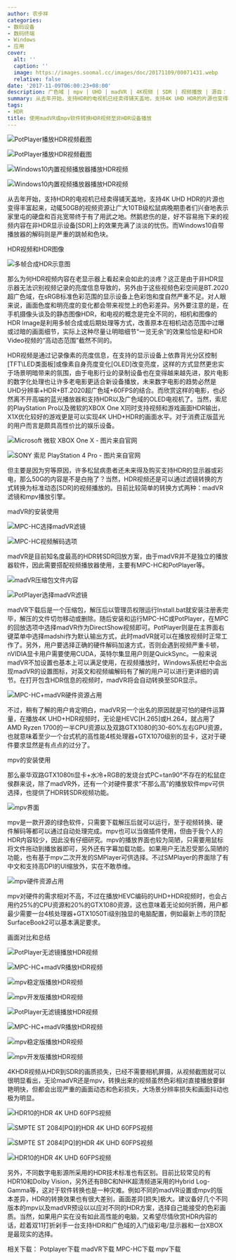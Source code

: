 ```yaml
---
author: 农步祥
categories:
- 数码设备
- 数码终端
- Windows
- 应用
cover:
  alt: ''
  caption: ''
  image: https://images.soomal.cc/images/doc/20171109/00071431.webp
  relative: false
date: '2017-11-09T06:00:23+08:00'
description: 广色域 | mpv | UHD | madVR | 4K视频 | SDR | 视频播放 | 源自： | 版权：原创 |  平均/总评分：09.23/120
summary: 从去年开始，支持HDR的电视机已经卖得铺天盖地，支持4K UHD HDR的片源也变得丰富起来，动辄50GB的视频资源让广大10TB级松鼠病晚期患者们兴奋地表示家里屯的硬盘和百兆宽带终于有了用武之地。然鹅悲伤的是，好不容易拖下来的视频内容在非HDR显示设备上的效果充满了淡淡的忧伤。
tags:
- HDR
title: 使用madVR或mpv软件转换HDR视频至非HDR设备播放
---
```


![PotPlayer播放HDR视频截图](https://images.soomal.cc/images/doc/20171109/00071405_01.webp)



![PotPlayer播放HDR视频截图](https://images.soomal.cc/images/doc/20171109/00071406_01.webp)



![Windows10内置视频播放器播放HDR视频](https://images.soomal.cc/images/doc/20171109/00071429_01.webp)



![Windows10内置视频播放器播放HDR视频](https://images.soomal.cc/images/doc/20171109/00071430_01.webp)



从去年开始，支持HDR的电视机已经卖得铺天盖地，支持4K UHD HDR的片源也变得丰富起来，动辄50GB的视频资源让广大10TB级松鼠病晚期患者们兴奋地表示家里屯的硬盘和百兆宽带终于有了用武之地。然鹅悲伤的是，好不容易拖下来的视频内容在非HDR显示设备[SDR]上的效果充满了淡淡的忧伤。而Windows10自带播放器的解码则是严重的跳帧和色块。



HDR视频和HDR图像



![多帧合成HDR示意图](https://images.soomal.cc/images/doc/20171109/00071410.webp)



那么为何HDR视频内容在老显示器上看起来会如此的淡疼？这正是由于非HDR显示器无法识别视频记录的亮度信息导致的，另外由于这些视频色彩空间是BT.2020超广色域，在sRGB标准色彩范围的显示设备上色彩饱和度自然严重不足。对人眼来说，画面色度和明亮度的变化都会带来视觉上的色彩差异。另外要注意的是，在手机摄像头谈及的静态图像HDR，和电视的概念是完全不同的，相机和图像的HDR Image是利用多帧合成或后期处理等方式，改善原本在相机动态范围中过曝或过暗的画面细节，实际上这种尽量让明暗细节“一览无余”的效果恰恰是和HDR Video视频的“高动态范围”截然不同的。



HDR视频是通过记录像素的亮度信息，在支持的显示设备上依靠背光分区控制[TFT\LED类面板]或像素自身亮度变化[OLED]改变亮度，这样的方式显然更忠实于场景明暗带来的氛围，由于电影行业的录制设备也在变得越来越先进，胶片电影的数字化处理也让许多老电影更适合新设备播放，未来数字电影的趋势必然是UHD分辨率+HDR+BT.2020超广色域+60FPS的结合。而欣赏这样的电影，也必然离不开高端的蓝光播放器和支持HDR以及广色域的OLED电视机了。当然，索尼的PlayStation Pro以及微软的XBOX One X同时支持视频和游戏画面HDR输出，X1X优化较好的游戏更是可以实现4K UHD+HDR的画面水平。对于消费正版蓝光的用户而言是颇具高性价比的娱乐设备。



![Microsoft 微软 XBOX One X - 图片来自官网](https://images.soomal.cc/images/doc/20171109/00071408_01.webp)



![SONY 索尼 PlayStation 4 Pro - 图片来自官网](https://images.soomal.cc/images/doc/20171109/00071409_01.webp)



但主要是因为穷等原因，许多松鼠病患者还未来得及购买支持HDR的显示器或彩电，那么50G的内容是不是白拖了？当然，HDR视频还是可以通过滤镜转换的方式转换为标准动态[SDR]的视频播放的。目前比较简单的转换方式两种：madVR滤镜和mpv播放引擎。



madVR的安装使用



![MPC-HC选择madVR滤镜](https://images.soomal.cc/images/doc/20171109/00071414_01.webp)



![MPC-HC视频解码选项](https://images.soomal.cc/images/doc/20171109/00071415_01.webp)



madVR是目前知名度最高的HDR转SDR回放方案，由于madVR并不是独立的播放器软件，因此需要搭配视频播放器使用，主要有MPC-HC和PotPlayer等。



![madVR压缩包文件内容](https://images.soomal.cc/images/doc/20171109/00071407.webp)



![PotPlayer选择madVR滤镜](https://images.soomal.cc/images/doc/20171109/00071432.webp)



madVR下载后是一个压缩包，解压后以管理员权限运行Install.bat就安装注册表完毕，解压的文件切勿移动或删除。随后安装和运行MPC-HC或PotPlayer，在MPC的回放选项中选择madVR作为DirectShow视频即可。PotPlayer则是在主界面右键菜单中选择madshi作为默认输出方式，此时madVR就可以在播放视频时正常工作了。另外，用户要选择正确的硬件解码加速方式，否则会遇到视频严重卡顿，nVIDIA显卡用户需要使用CUDA，英特尔集显用户则是QuickSync。一般来说madVR不加设置也基本上可以满足使用，在视频播放时，Windows系统栏中会出现madVR的设置图标，对英文和视频编解码有了解的用户可以进行更详细的调节。在打开包含HDR信息的视频时，madVR将会自动转换至SDR显示。



![MPC-HC+madVR硬件资源占用](https://images.soomal.cc/images/doc/20171109/00071411.webp)



不过，稍有了解的用户肯定明白，madVR另一个出名的原因就是可怕的硬件运算量，在播放4K UHD+HDR视频时，无论是HEVC[H.265]或H.264，就占用了AMD Ryzen 1700的一半CPU资源以及双路GTX1080的30-60%左右GPU资源，也就意味着至少一个台式机的高性能4核处理器+GTX1070级别的显卡，这对于硬件要求显然是有点点的过分了。



mpv的安装使用



那么豪华双路GTX1080ti显卡+水冷+RGB的发烧台式PC=tan90°不存在的松鼠症侯群来说，除了madVR外，还有一个对硬件要求“不那么高”的播放软件mpv可供选择，也提供了HDR转SDR视频功能。



![mpv界面](https://images.soomal.cc/images/doc/20171109/00071416.webp)



mpv是一款开源的绿色软件，只需要下载解压后就可以运行，至于视频转换、硬件解码等都可以通过自动处理完成。mpv也可以当做插件使用，但由于我个人的HDR内容较少，因此没有仔细研究。mpv的播放界面也较为简陋，只需要用鼠标将文件拖动到播放器即可，另外还有字幕加载功能。如果用户无法忍受那么简陋的功能，也有基于mpv二次开发的SMPlayer可供选择。不过SMPlayer的界面除了有中文和支持高DPI的UI缩放外，实在不敢恭维。



![mpv硬件资源占用](https://images.soomal.cc/images/doc/20171109/00071412.webp)



mpv对硬件的需求相对不高，不过在播放HEVC编码的UHD+HDR视频时，也会占用约25%的CPU资源和20%的GTX1080资源，这也意味着无论如何折腾，用户都最少需要一台4核处理器+GTX1050Ti级别独显的电脑配置，例如最新上市的顶配SurfaceBook2可以基本满足要求。



画面对比和总结



![PotPlayer无滤镜播放HDR视频](https://images.soomal.cc/images/doc/20171109/00071417_01.webp)



![MPC-HC+madVR播放HDR视频](https://images.soomal.cc/images/doc/20171109/00071418_01.webp)



![mpv稳定版播放HDR视频](https://images.soomal.cc/images/doc/20171109/00071419_01.webp)



![mpv开发版播放HDR视频](https://images.soomal.cc/images/doc/20171109/00071420_01.webp)



![PotPlayer无滤镜播放HDR视频](https://images.soomal.cc/images/doc/20171109/00071425_01.webp)



![MPC-HC+madVR播放HDR视频](https://images.soomal.cc/images/doc/20171109/00071426_01.webp)



![mpv稳定版播放HDR视频](https://images.soomal.cc/images/doc/20171109/00071427_01.webp)



![mpv开发版播放HDR视频](https://images.soomal.cc/images/doc/20171109/00071428_01.webp)



4KHDR视频从HDR到SDR的画质损失，已经不需要相机屏摄，从视频截图就可以很明显看出，无论madVR还是mpv，转换出来的视频虽然色彩相对直接播放要鲜艳明快，但都会出现严重的画面动态和色彩损失，大场景分辨率损失和画面抖动也极为明显。



![HDR10的HDR 4K UHD 60FPS视频](https://images.soomal.cc/images/doc/20171109/00071421_01.webp)



![SMPTE ST 2084[PQ]的HDR 4K UHD 60FPS视频](https://images.soomal.cc/images/doc/20171109/00071422_01.webp)



![SMPTE ST 2084[PQ]的HDR 4K UHD 60FPS视频](https://images.soomal.cc/images/doc/20171109/00071423_01.webp)



![HDR10的HDR 4K UHD 60FPS视频](https://images.soomal.cc/images/doc/20171109/00071424_01.webp)



另外，不同数字电影源所采用的HDR技术标准也有区别。目前比较常见的有HDR10和Dolby Vision，另外还有BBC和NHK超清频道采用的Hybrid Log-Gamma等，这对于软件转换也是一种灾难。例如不同的madVR设置或mpv的版本差异，HDR的转换效果也有很大差别，画面差异[损失]极大。建议备好几个不同版本的mpv以及madVR预设以以应对不同的HDR方案，选择自己能接受的色彩画质。当然，如果用户实在没有如此高性能的电脑，又希望尽情欣赏HDR内容的话，趁着双11打折剁手一台支持HDR和广色域的入门级彩电/显示器和一台XBOX是最现实的选择。



相关下载：
Potplayer下载
madVR下载
MPC-HC下载
mpv下载